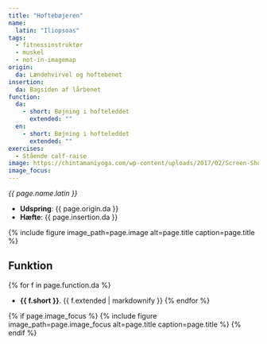 ```yaml
---
title: "Hoftebøjeren"
name:
  latin: "Iliopsoas"
tags:
  - fitnessinstruktør
  - muskel
  - not-in-imagemap
origin: 
  da: Lændehvirvel og hoftebenet
insertion: 
  da: Bagsiden af lårbenet
function:
  da:
    - short: Bøjning i hofteleddet
      extended: ""
  en:
    - short: Bøjning i hofteleddet
      extended: ""
exercises:
  - Stående calf-raise
image: https://chintamaniyoga.com/wp-content/uploads/2017/02/Screen-Shot-2017-02-04-at-4.55.13-PM-725x675.png
image_focus: 
---
```


_{{ page.name.latin }}_

- **Udspring**: {{ page.origin.da }}
- **Hæfte**: {{ page.insertion.da }}

{% include figure image_path=page.image alt=page.title caption=page.title %}

## Funktion

{% for f in page.function.da %}
- **{{ f.short }}**.
  {{ f.extended | markdownify }}
{% endfor %}

{% if page.image_focus %}
{% include figure image_path=page.image_focus alt=page.title caption=page.title %}
{% endif %}
